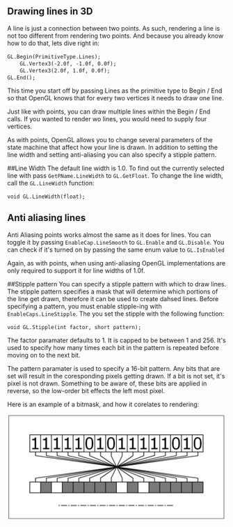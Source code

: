 ## Drawing lines in 3D
A line is just a connection between two points. As such, rendering a line is not too different from rendering two points. And because you already know how to do that, lets dive right in:

```
GL.Begin(PrimitiveType.Lines);
    GL.Vertex3(-2.0f, -1.0f, 0.0f);
    GL.Vertex3(2.0f, 1.0f, 0.0f);
GL.End();
```

This time you start off by passing Lines as the primitive type to Begin / End so that OpenGL knows that for every two vertices it needs to draw one line.

Just like with points, you can draw multiple lines within the Begin / End calls. If you wanted to render wo lines, you would need to supply four vertices.

As with points, OpenGL allows you to change several parameters of the state machine that affect how your line is drawn. In addition to setting the line width and setting anti-aliasing you can also specify a stipple pattern.

##Line Width
The default line width is 1.0. To find out the currently selected line with pass ```GetPName.LineWidth``` to ```GL.GetFloat```. To change the line width, call the ```GL.LineWidth``` function:

```
void GL.LineWidth(float);
```

## Anti aliasing lines
Anti Aliasing points works almost the same as it does for lines. You can toggle it by passing ```EnableCap.LineSmooth``` to ```GL.Enable``` and ```GL.Disable```. You can check if it's turned on by passing the same enum value to ```GL.IsEnabled```

Again, as with points, when using anti-aliasing OpenGL implementations are only required to support it for line widths of 1.0f.

##Stipple pattern
You can specify a stipple pattern with which to draw lines. The stipple pattern specifies a mask that will determine which portions of the line get drawn, therefore it can be used to create dahsed lines. Before specifying a pattern, you must enable stipple-ing with ```EnableCaps.LineStipple```. The you set the stipple with the following function:

```
void GL.Stipple(int factor, short pattern);
```

The factor paramater defaults to 1. It is capped to be between 1 and 256. It's used to specify how many times each bit in the pattern is repeated before moving on to the next bit. 

The pattern paramater is used to specify a 16-bit pattern. Any bits that are set will result in the coresponding pixels getting drawn. If a bit is not set, it's pixel is not drawn. Something to be aware of, these bits are applied in reverse, so the low-order bit effects the left most pixel.

Here is an example of a bitmask, and how it corelates to rendering:

![BitPattern](bits.png)